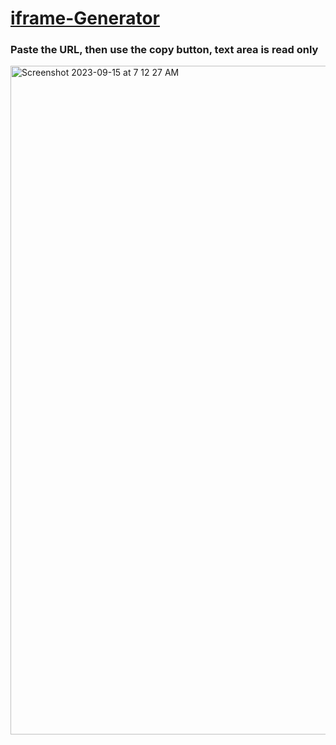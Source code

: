 # <a href="https://iframe.jessejesse.com">iframe-Generator</a>
### Paste the URL, then use the copy button, text area is read only 
<img width="1070" alt="Screenshot 2023-09-15 at 7 12 27 AM" src="https://github.com/sudo-self/iframe-Generator/assets/119916323/7ac23e65-827d-4cfe-b68a-f8deba76fda2">
